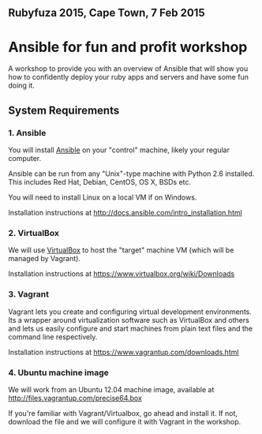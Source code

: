 ## Rubyfuza 2015, Cape Town, 7 Feb 2015

# Ansible for fun and profit workshop

A workshop to provide you with an overview of Ansible that will show you how to confidently deploy your ruby apps and servers and have some fun doing it.

## System Requirements

### 1. Ansible

You will install [Ansible](http://www.ansible.com/) on your "control" machine, likely your regular computer.

Ansible can be run from any "Unix"-type machine with Python 2.6 installed. This includes Red Hat, Debian, CentOS, OS X, BSDs etc.

You will need to install Linux on a local VM if on Windows.

Installation instructions at <http://docs.ansible.com/intro_installation.html>

### 2. VirtualBox

We will use [VirtualBox](https://www.virtualbox.org/) to host the "target" machine VM (which will be managed by Vagrant).

Installation instructions at <https://www.virtualbox.org/wiki/Downloads>

### 3. Vagrant

Vagrant lets you create and configuring virtual development environments. Its a wrapper around virtualization software such as VirtualBox and others and lets us easily configure and start machines from plain text files and the command line respectively.

Installation instructions at <https://www.vagrantup.com/downloads.html>

### 4. Ubuntu machine image

We will work from an Ubuntu 12.04 machine image, available at <http://files.vagrantup.com/precise64.box>

If you're familiar with Vagrant/Virtualbox, go ahead and install it. If not, download the file and we will configure it with Vagrant in the workshop.
